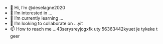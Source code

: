- 👋 Hi, I’m @deselagne2020
- 👀 I’m interested in ...
- 🌱 I’m currently learning ...
- 💞️ I’m looking to collaborate on ...yit
- 📫 How to reach me ...43serysreyjcgxfk uty
56363442kyuet je tykeke t geer
<!---34htyj
deselagne2020/deselagne2020 is a ✨ special ✨ repository because its `README.md` (this file) appears on your GitHub profile.
You can click the Preview link to take a look at your changes.
--->
